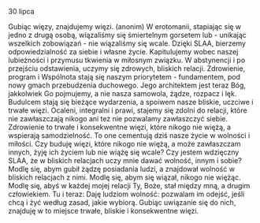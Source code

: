 30 lipca

Gubiąc więzy, znajdujemy więzi.
(anonim)
 W erotomanii, stapiając się w jedno z drugą osobą, wiązaliśmy się śmiertelnym gorsetem lub - unikając wszelkich zobowiązań - nie wiązaliśmy się wcale. Dzięki SLAA, bierzemy odpowiedzialność za siebie i własne życie. Kapitulujemy wobec naszej lubieżności i przymusu tkwienia w miłosnym związku. W abstynencji i po przejściu odstawienia, uczymy się zdrowych, bliskich relacji. Zdrowienie, program i Wspólnota stają się naszym priorytetem - fundamentem, pod nowy gmach przebudzenia duchowego. Jego architektem jest teraz Bóg, jakkolwiek Go pojmujemy, a nie nasza samowola, żądze, rozpacz i lęk. Budulcem stają się bieżące wydarzenia, a spoiwem nasze bliskie, uczciwe i trwałe więzi. Ocaleni, integralni i prawi, stajemy się zdolni do relacji, które nie zawłaszczają nikogo ani też nie pozwalamy zawłaszczyć siebie. Zdrowienie to trwałe i konsekwentne więzi, które nikogo nie więżą, a wspierają samodzielność. To one cementują dziś nasze życie w wolności i miłości.
 Czy buduję więzi, które nikogo nie więżą, a może zawłaszczam innych, żyję ich życiem lub nie wiążę się wcale? Czy jestem wdzięczny SLAA, że w bliskich relacjach uczy mnie dawać wolność, innym i sobie?
 Modlę się, abym gubił żądzę posiadania ludzi, a znajdował wolność w bliskich relacjach z nimi. Modlę się, abym się wiązał, nikogo nie więżąc. Modlę się, abyś w każdej mojej relacji Ty, Boże, stał między mną, a drugim człowiekiem.
 Tu i teraz: Daję ludziom wolność: pozwalam im odejść, jeśli chcą i żyć według zasad, jakie wybiorą. Gubiąc uwiązanie się do nich, znajduję w to miejsce trwałe, bliskie i konsekwentne więzi.
